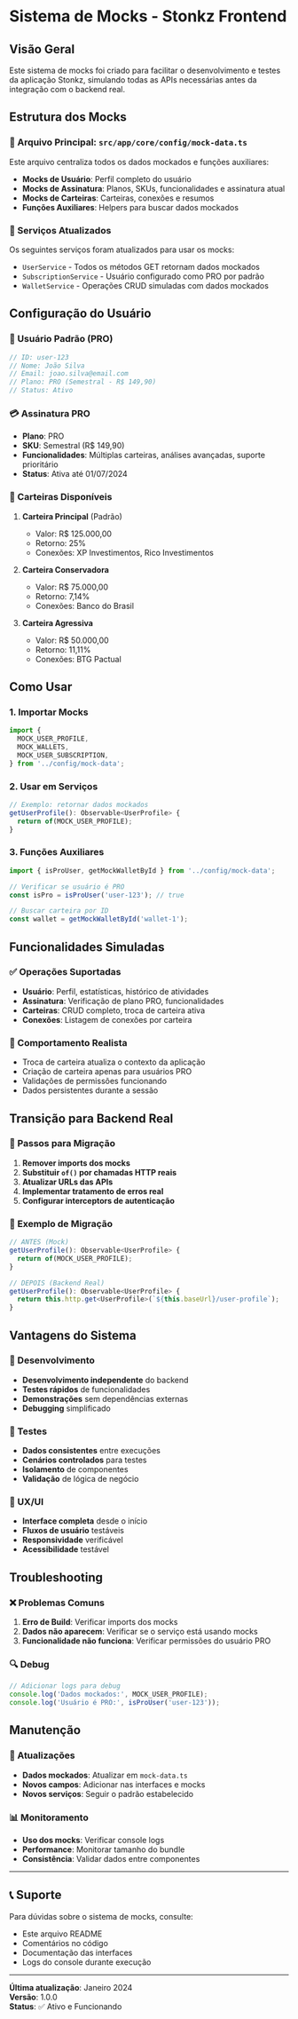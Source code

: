 # Sistema de Mocks - Stonkz Frontend

## Visão Geral

Este sistema de mocks foi criado para facilitar o desenvolvimento e testes da aplicação Stonkz, simulando todas as APIs necessárias antes da integração com o backend real.

## Estrutura dos Mocks

### 📁 Arquivo Principal: `src/app/core/config/mock-data.ts`

Este arquivo centraliza todos os dados mockados e funções auxiliares:

- **Mocks de Usuário**: Perfil completo do usuário
- **Mocks de Assinatura**: Planos, SKUs, funcionalidades e assinatura atual
- **Mocks de Carteiras**: Carteiras, conexões e resumos
- **Funções Auxiliares**: Helpers para buscar dados mockados

### 🔧 Serviços Atualizados

Os seguintes serviços foram atualizados para usar os mocks:

- `UserService` - Todos os métodos GET retornam dados mockados
- `SubscriptionService` - Usuário configurado como PRO por padrão
- `WalletService` - Operações CRUD simuladas com dados mockados

## Configuração do Usuário

### 👤 Usuário Padrão (PRO)

```typescript
// ID: user-123
// Nome: João Silva
// Email: joao.silva@email.com
// Plano: PRO (Semestral - R$ 149,90)
// Status: Ativo
```

### 💳 Assinatura PRO

- **Plano**: PRO
- **SKU**: Semestral (R$ 149,90)
- **Funcionalidades**: Múltiplas carteiras, análises avançadas, suporte prioritário
- **Status**: Ativa até 01/07/2024

### 🎯 Carteiras Disponíveis

1. **Carteira Principal** (Padrão)

   - Valor: R$ 125.000,00
   - Retorno: 25%
   - Conexões: XP Investimentos, Rico Investimentos

2. **Carteira Conservadora**

   - Valor: R$ 75.000,00
   - Retorno: 7,14%
   - Conexões: Banco do Brasil

3. **Carteira Agressiva**
   - Valor: R$ 50.000,00
   - Retorno: 11,11%
   - Conexões: BTG Pactual

## Como Usar

### 1. Importar Mocks

```typescript
import {
  MOCK_USER_PROFILE,
  MOCK_WALLETS,
  MOCK_USER_SUBSCRIPTION,
} from '../config/mock-data';
```

### 2. Usar em Serviços

```typescript
// Exemplo: retornar dados mockados
getUserProfile(): Observable<UserProfile> {
  return of(MOCK_USER_PROFILE);
}
```

### 3. Funções Auxiliares

```typescript
import { isProUser, getMockWalletById } from '../config/mock-data';

// Verificar se usuário é PRO
const isPro = isProUser('user-123'); // true

// Buscar carteira por ID
const wallet = getMockWalletById('wallet-1');
```

## Funcionalidades Simuladas

### ✅ Operações Suportadas

- **Usuário**: Perfil, estatísticas, histórico de atividades
- **Assinatura**: Verificação de plano PRO, funcionalidades
- **Carteiras**: CRUD completo, troca de carteira ativa
- **Conexões**: Listagem de conexões por carteira

### 🔄 Comportamento Realista

- Troca de carteira atualiza o contexto da aplicação
- Criação de carteira apenas para usuários PRO
- Validações de permissões funcionando
- Dados persistentes durante a sessão

## Transição para Backend Real

### 🔄 Passos para Migração

1. **Remover imports dos mocks**
2. **Substituir `of()` por chamadas HTTP reais**
3. **Atualizar URLs das APIs**
4. **Implementar tratamento de erros real**
5. **Configurar interceptors de autenticação**

### 📝 Exemplo de Migração

```typescript
// ANTES (Mock)
getUserProfile(): Observable<UserProfile> {
  return of(MOCK_USER_PROFILE);
}

// DEPOIS (Backend Real)
getUserProfile(): Observable<UserProfile> {
  return this.http.get<UserProfile>(`${this.baseUrl}/user-profile`);
}
```

## Vantagens do Sistema

### 🚀 Desenvolvimento

- **Desenvolvimento independente** do backend
- **Testes rápidos** de funcionalidades
- **Demonstrações** sem dependências externas
- **Debugging** simplificado

### 🧪 Testes

- **Dados consistentes** entre execuções
- **Cenários controlados** para testes
- **Isolamento** de componentes
- **Validação** de lógica de negócio

### 📱 UX/UI

- **Interface completa** desde o início
- **Fluxos de usuário** testáveis
- **Responsividade** verificável
- **Acessibilidade** testável

## Troubleshooting

### ❌ Problemas Comuns

1. **Erro de Build**: Verificar imports dos mocks
2. **Dados não aparecem**: Verificar se o serviço está usando mocks
3. **Funcionalidade não funciona**: Verificar permissões do usuário PRO

### 🔍 Debug

```typescript
// Adicionar logs para debug
console.log('Dados mockados:', MOCK_USER_PROFILE);
console.log('Usuário é PRO:', isProUser('user-123'));
```

## Manutenção

### 🔄 Atualizações

- **Dados mockados**: Atualizar em `mock-data.ts`
- **Novos campos**: Adicionar nas interfaces e mocks
- **Novos serviços**: Seguir o padrão estabelecido

### 📊 Monitoramento

- **Uso dos mocks**: Verificar console logs
- **Performance**: Monitorar tamanho do bundle
- **Consistência**: Validar dados entre componentes

---

## 📞 Suporte

Para dúvidas sobre o sistema de mocks, consulte:

- Este arquivo README
- Comentários no código
- Documentação das interfaces
- Logs do console durante execução

---

**Última atualização**: Janeiro 2024  
**Versão**: 1.0.0  
**Status**: ✅ Ativo e Funcionando
